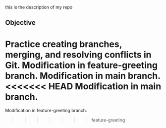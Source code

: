 this is the description of my repo
## Objective
Practice creating branches, merging, and resolving conflicts in Git.
Modification in feature-greeting branch.
Modification in main branch.
<<<<<<< HEAD
Modification in main branch.
=======
Modification in feature-greeting branch.
>>>>>>> feature-greeting

